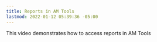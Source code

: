 ```yaml
---
title: Reports in AM Tools
lastmod: 2022-01-12 05:39:36 -05:00
---
```

			
This video demonstrates how to access reports in AM Tools      